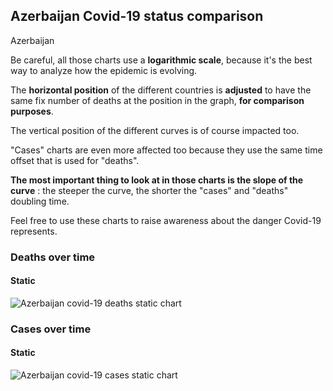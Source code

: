 ## Azerbaijan Covid-19 status comparison 

Azerbaijan



Be careful, all those charts use a **logarithmic scale**, because it's the best way to analyze how the epidemic is evolving.
 
The **horizontal position** of the different countries is **adjusted** to have the same fix number of deaths at the position in the graph, **for comparison purposes**.

The vertical position of the different curves is of course impacted too.

"Cases" charts are even more affected too because they use the same time offset that is used for "deaths".

**The most important thing to look at in those charts is the slope of the curve** : the steeper the curve, the shorter the "cases" and "deaths" doubling time.

Feel free to use these charts to raise awareness about the danger Covid-19 represents. 


 
### Deaths over time
 
#### Static
![Azerbaijan covid-19 deaths static chart](https://raw.githubusercontent.com/madlag/coronavirus_study/master/notebooks/graphs/2020-03-22/countries/Azerbaijan/2020-03-22_Azerbaijan_deaths.png "Azerbaijan covid-19 deaths static chart")   

 
### Cases over time
 
#### Static
![Azerbaijan covid-19 cases static chart](https://raw.githubusercontent.com/madlag/coronavirus_study/master/notebooks/graphs/2020-03-22/countries/Azerbaijan/2020-03-22_Azerbaijan_cases.png "Azerbaijan covid-19 cases static chart")   

